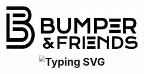 <h1 align="center">
  <img src="https://github.com/BumpEr-Friends/.github/blob/main/profile/logo.svg" alt="SitePreview" width="350" height="125" />
  <br />
  <img src="https://readme-typing-svg.herokuapp.com/?font=Righteous&size=35&center=true&vCenter=true&width=700&height=70&duration=4000&color=8e44ad&lines=Welcome+to+BumpEr+Friends!+👋;We're+a+Creative+Team!" alt="Typing SVG" />
</h1>
